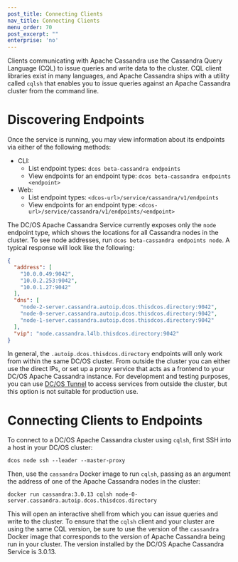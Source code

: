 ```yaml
---
post_title: Connecting Clients
nav_title: Connecting Clients
menu_order: 70
post_excerpt: ""
enterprise: 'no'
---
```


Clients communicating with Apache Cassandra use the Cassandra Query Language (CQL) to issue queries and write data to the cluster. CQL client libraries exist in many languages, and Apache Cassandra ships with a utility called `cqlsh` that enables you to issue queries against an Apache Cassandra cluster from the command line.

# Discovering Endpoints

Once the service is running, you may view information about its endpoints via either of the following methods:
- CLI:
  - List endpoint types: `dcos beta-cassandra endpoints`
  - View endpoints for an endpoint type: `dcos beta-cassandra endpoints <endpoint>`
- Web:
  - List endpoint types: `<dcos-url>/service/cassandra/v1/endpoints`
  - View endpoints for an endpoint type: `<dcos-url>/service/cassandra/v1/endpoints/<endpoint>`

The DC/OS Apache Cassandra Service currently exposes only the `node` endpoint type, which shows the locations for all Cassandra nodes in the cluster. To see node addresses, run `dcos beta-cassandra endpoints node`. A typical response will look like the following:

```json
{
  "address": [
    "10.0.0.49:9042",
    "10.0.2.253:9042",
    "10.0.1.27:9042"
  ],
  "dns": [
    "node-2-server.cassandra.autoip.dcos.thisdcos.directory:9042",
    "node-0-server.cassandra.autoip.dcos.thisdcos.directory:9042",
    "node-1-server.cassandra.autoip.dcos.thisdcos.directory:9042"
  ],
  "vip": "node.cassandra.l4lb.thisdcos.directory:9042"
}
```

In general, the `.autoip.dcos.thisdcos.directory` endpoints will only work from within the same DC/OS cluster. From outside the cluster you can either use the direct IPs, or set up a proxy service that acts as a frontend to your DC/OS Apache Cassandra instance. For development and testing purposes, you can use [DC/OS Tunnel](https://docs.mesosphere.com/latest/administration/access-node/tunnel/) to access services from outside the cluster, but this option is not suitable for production use.

# Connecting Clients to Endpoints

To connect to a DC/OS Apache Cassandra cluster using `cqlsh`, first SSH into a host in your DC/OS cluster:
```
dcos node ssh --leader --master-proxy
```

Then, use the `cassandra` Docker image to run `cqlsh`, passing as an argument the address of one of the Apache Cassandra nodes in the cluster:
```
docker run cassandra:3.0.13 cqlsh node-0-server.cassandra.autoip.dcos.thisdcos.directory
```

This will open an interactive shell from which you can issue queries and write to the cluster. To ensure that the `cqlsh` client and your cluster are using the same CQL version, be sure to use the version of the `cassandra` Docker image that corresponds to the version of Apache Cassandra being run in your cluster. The version installed by the DC/OS Apache Cassandra Service is 3.0.13.
